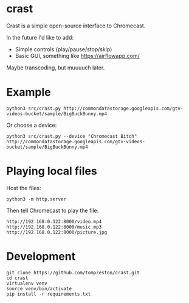 # crast
Crast is a simple open-source interface to Chromecast.

In the future I'd like to add:
- Simple controls (play/pause/stop/skip)
- Basic GUI, something like https://airflowapp.com/

Maybe transcoding, but muuuuch later.

# Example

    python3 src/crast.py http://commondatastorage.googleapis.com/gtv-videos-bucket/sample/BigBuckBunny.mp4

Or choose a device:

    python3 src/crast.py --device "Chromecast Bitch" http://commondatastorage.googleapis.com/gtv-videos-bucket/sample/BigBuckBunny.mp4

# Playing local files
Host the files:

    python3 -m http.server

Then tell Chromecast to play the file:

    http://192.168.0.122:8000/video.mp4
    http://192.168.0.122:8000/music.mp3
    http://192.168.0.122:8000/picture.jpg

# Development

    git clone https://github.com/tompreston/crast.git
    cd crast
    virtualenv venv
    source venv/bin/activate
    pip install -r requirements.txt


